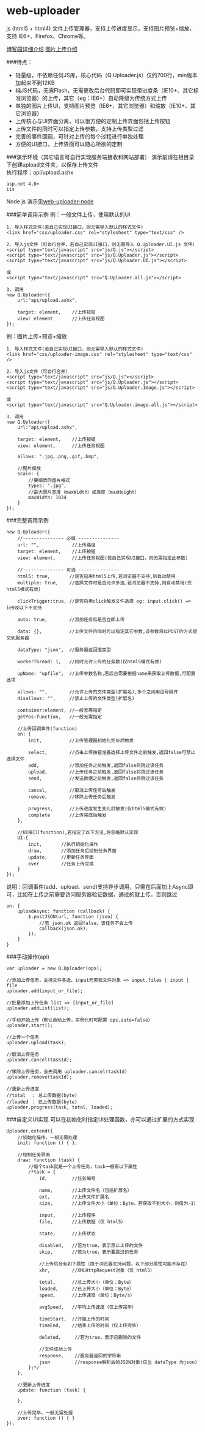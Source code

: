 web-uploader
============

js (html5 + html4) 文件上传管理器，支持上传进度显示，支持图片预览+缩放，支持 IE6+、Firefox、Chrome等。

[博客园详细介绍](http://www.cnblogs.com/devin87/p/web-uploader.html)
[图片上传介绍](http://www.cnblogs.com/devin87/p/web-uploader-image.html)

###特点：
<ul>
	<li>轻量级，不依赖任何JS库，核心代码（Q.Uploader.js）仅约700行，min版本加起来不到12KB</li>
	<li>纯JS代码，无需Flash，无需更改后台代码即可实现带进度条（IE10+、其它标准浏览器）的上传，其它（eg：IE6+）自动降级为传统方式上传</li>
	<li>单独的图片上传UI，支持图片预览（IE6+、其它浏览器）和缩放（IE10+、其它浏览器）</li>
	<li>上传核心与UI界面分离，可以很方便的定制上传界面包括上传按钮</li>
	<li>上传文件的同时可以指定上传参数，支持上传类型过滤</li>
	<li>完善的事件回调，可针对上传的每个过程进行单独处理</li>
	<li>方便的UI接口，上传界面可以随心所欲的定制</li>
</ul>

###演示环境（其它语言可自行实现服务端接收和网站部署）
演示前请在根目录下创建upload文件夹，以保存上传文件<br>
执行程序：api/upload.ashx
```
asp.net 4.0+
iis
```

Node.js 演示见[web-uploader-node](https://github.com/devin87/web-uploader-node)

###简单调用示例
例：一般文件上传，使用默认的UI
```
1. 导入样式文件(若自己实现UI接口，则无需导入默认的样式文件)
<link href="css/uploader.css" rel="stylesheet" type="text/css" />

2. 导入js文件（可自行合并，若自己实现UI接口，则无需导入 Q.Uploader.UI.js 文件）
<script type="text/javascript" src="js/Q.js"></script>
<script type="text/javascript" src="js/Q.Uploader.js"></script>
<script type="text/javascript" src="js/Q.Uploader.UI.js"></script>

或
<script type="text/javascript" src="Q.Uploader.all.js"></script>

3. 调用
new Q.Uploader({
	url:"api/upload.ashx",

	target: element,    //上传按钮
	view: element       //上传任务视图
});
```

例：图片上传+预览+缩放
```
1. 导入样式文件(若自己实现UI接口，则无需导入默认的样式文件)
<link href="css/uploader-image.css" rel="stylesheet" type="text/css" />

2. 导入js文件（可自行合并）
<script type="text/javascript" src="js/Q.js"></script>
<script type="text/javascript" src="js/Q.Uploader.js"></script>
<script type="text/javascript" src="js/Q.Uploader.Image.js"></script>

或
<script type="text/javascript" src="Q.Uploader.image.all.js"></script>

3. 调用
new Q.Uploader({
	url:"api/upload.ashx",

	target: element,    //上传按钮
	view: element,      //上传任务视图

    allows: ".jpg,.png,.gif,.bmp",

    //图片缩放
    scale: {
        //要缩放的图片格式
        types: ".jpg",
        //最大图片宽度（maxWidth）或高度（maxHeight）
        maxWidth: 1024
    }
});
```

###完整调用示例
```
new Q.Uploader({
	//--------------- 必填 ---------------
	url: "",            //上传路径
	target: element,    //上传按钮
	view: element,      //上传任务视图(若自己实现UI接口，则无需指定此参数)

	//--------------- 可选 ---------------
	html5: true,       //是否启用html5上传,若浏览器不支持,则自动禁用
	multiple: true,    //选择文件时是否允许多选,若浏览器不支持,则自动禁用(仅html5模式有效)

    clickTrigger:true, //是否启用click触发文件选择 eg: input.click() => ie9及以下不支持

	auto: true,        //添加任务后是否立即上传

	data: {},          //上传文件的同时可以指定其它参数,该参数将以POST的方式提交到服务器

	dataType: "json",  //服务器返回值类型

	workerThread: 1,   //同时允许上传的任务数(仅html5模式有效)

	upName: "upfile",  //上传参数名称,若后台需要根据name来获取上传数据,可配置此项

	allows: "",        //允许上传的文件类型(扩展名),多个之间用逗号隔开
	disallows: "",     //禁止上传的文件类型(扩展名)

	container:element, //一般无需指定
	getPos:function,   //一般无需指定

	//上传回调事件(function)
	on: {
		init,          //上传管理器初始化完毕后触发
    
		select,        //点击上传按钮准备选择上传文件之前触发,返回false可禁止选择文件
		add,           //添加任务之前触发,返回false将跳过该任务
		upload,        //上传任务之前触发,返回false将跳过该任务
		send,          //发送数据之前触发,返回false将跳过该任务
    
		cancel,        //取消上传任务后触发
		remove,        //移除上传任务后触发
    
		progress,      //上传进度发生变化后触发(仅html5模式有效)
		complete       //上传完成后触发
	},

	//UI接口(function),若指定了以下方法,将忽略默认实现
	UI:{
		init,       //执行初始化操作
		draw,       //添加任务后绘制任务界面
		update,     //更新任务界面  
		over        //任务上传完成
	}
});
```

说明：回调事件(add、upload、send)支持异步调用，只需在后面加上Async即可，比如在上传之前需要访问服务器验证数据，通过的就上传，否则跳过
```
on: {
	uploadAsync: function (callback) {
        $.postJSON(url, function (json) {
            //若 json.ok 返回false，该任务不会上传
            callback(json.ok);
        });
    }
}
```


###手动操作(api)
```
var uploader = new Q.Uploader(ops);

//添加上传任务，支持文件多选、input元素和文件对象 => input.files | input | file
uploader.add(input_or_file);

//批量添加上传任务 list => [input_or_file]
uploader.addList(list);

//手动开始上传（默认自动上传，实例化时可配置 ops.auto=false）
uploader.start();

//上传一个任务
uploader.upload(task);

//取消上传任务
uploader.cancel(taskId);

//移除上传任务，会先调用 uploader.cancel(taskId)
uploader.remove(taskId);

//更新上传进度
//total  ： 总上传数据(byte)
//loaded ： 已上传数据(byte)
uploader.progress(task, total, loaded);

```

###自定义UI实现
可以在初始化时指定UI处理函数，亦可以通过扩展的方式实现
```
Uploader.extend({
    //初始化操作，一般无需处理
    init: function () { },

    //绘制任务界面
    draw: function (task) {
        //每个task就是一个上传任务，task一般有以下属性
        /*task = {
            id,         //任务编号

            name,       //上传文件名（包括扩展名）
            ext,        //上传文件扩展名
            size,       //上传文件大小（单位：Byte，若获取不到大小，则值为-1）

            input,      //上传控件
            file,       //上传数据（仅 html5）

            state,      //上传状态

			disabled,   //若为true，表示禁止上传的文件
			skip,       //若为true，表示要跳过的任务

			//上传后会有如下属性（由于浏览器支持问题，以下部分属性可能不存在）
			xhr,        //XMLHttpRequest对象（仅 html5）

			total,      //总上传大小（单位：Byte）
			loaded,     //已上传大小（单位：Byte）
			speed,      //上传速度（单位：Byte/s）

			avgSpeed,   //平均上传速度（仅上传完毕）

			timeStart,  //开始上传的时间
			timeEnd,    //结束上传的时间（仅上传完毕）

			deleted,     //若为true，表示已删除的文件

			//文件成功上传
			response,    //服务器返回的字符串
			json         //response解析后的JSON对象(仅当 dataType 为json)
        };*/
    },

    //更新上传进度
    update: function (task) {

    },

    //上传完毕，一般无需处理
    over: function () { }
});
```